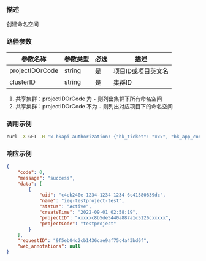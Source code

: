 ### 描述

创建命名空间

### 路径参数
| 参数名称     | 参数类型     | 必选   | 描述             |
| ------------ | ------------ | ------ | ---------------- |
| projectIDOrCode   | string       | 是     | 项目ID或项目英文名     |
| clusterID         | string       | 是     | 集群ID     |

1. 共享集群：projectIDOrCode 为 `-` 则列出集群下所有命名空间
2. 共享集群：projectIDOrCode 不为 `-` 则列出对应项目下的命名空间

### 调用示例
```sh
curl -X GET -H 'x-bkapi-authorization: {"bk_ticket": "xxx", "bk_app_code": "xxx", "bk_app_secret": "***"}' --insecure https://bcs-api-gateway.apigw.com/uat/bcsproject/v1/projects/testproject/clusters/BCS-K8S-12345/native/namespaces
```

### 响应示例
```json
{
    "code": 0,
    "message": "success",
    "data": [
        {
            "uid": "c4eb240e-1234-1234-1234-6c41580839dc",
            "name": "ieg-testproject-test",
            "status": "Active",
            "createTime": "2022-09-01 02:58:19",
            "projectID": "xxxxxc8b5de5440a887a1c5126cxxxxx",
            "projectCode": "testproject"
        }
    ],
    "requestID": "9f5eb04c2cb1436cae9af75c4a43bd6f",
    "web_annotations": null
}
```